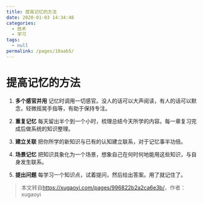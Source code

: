 ```yaml
---
title: 提高记忆的方法
date: 2020-01-03 14:34:48
categories:
  - 技术
  - 学习
tags:
  - null
permalink: /pages/10aab5/
---
```


# 提高记忆的方法

1. **多个感官并用**
   记忆时调用一切感官。没人的话可以大声阅读，有人的话可以默念，轻微摇晃手指等，有助于保持专注。

<!-- more -->

2. **重复记忆**
   每天留出半个到一个小时，梳理总结今天所学的内容。每一章复习完成后做系统的知识整理。

3) **建立关联**
   把你所学的新知识与已有的认知建立联系，对于记忆事半功倍。

4. **场景记忆**
   把知识具象化为一个场景，想象自己在何时何地能用这些知识，与自身发生联系。

5) **提出问题**
   每学习一个知识点，试着提问，然后给出答案。用了就记住了。

> 本文转自<https://xugaoyi.com/pages/996822b2a2ca6e3b/>，作者：xugaoyi
